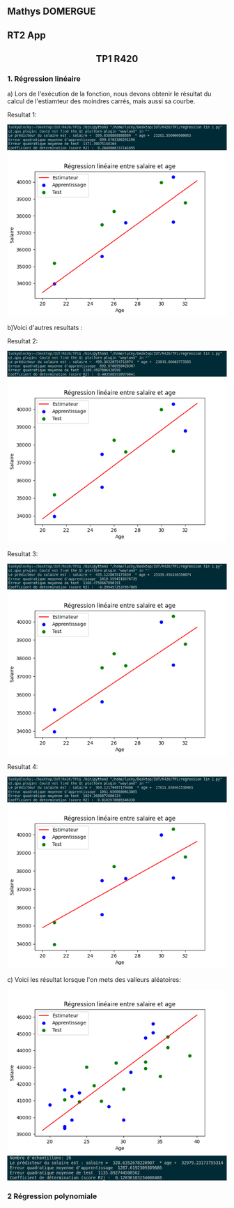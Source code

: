 ## Mathys DOMERGUE
## RT2 App

## <center> TP1 R420


### 1. Régression linéaire



a) Lors de l'exécution de la fonction, nous devons obtenir le résultat du calcul de l'estiamteur des moindres carrés, mais aussi sa courbe.


Resultat 1:

<img src=img/re1.png>
<img src=img/Figure_1.png>


b)Voici d'autres resultats :


Resultat 2:

<img src=img/re2.png>
<img src=img/Figure_2.png>

Resultat 3:

<img src=img/re3.png>
<img src=img/Figure_3.png>

Resultat 4:

<img src=img/re4.png>
<img src=img/Figure_4.png>


c) Voici les résultat lorsque l'on mets des valleurs aléatoires: 

![graph](img/ran.png)
![resl](img/res1-c.png)


### 2 Régression polynomiale


